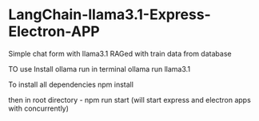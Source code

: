 # LangChain-llama3.1-Express-Electron-APP

Simple chat form with llama3.1 
RAGed with train data from database

TO use
Install ollama
run in terminal
ollama run llama3.1

To install all dependencies
npm install 

then in root directory - npm run start (will start express and electron apps with concurrently)
